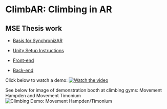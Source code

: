# ClimbAR: Climbing in AR
## MSE Thesis work

- [Basis for SynchronizAR](https://github.com/jdcast/SynchronizAR)

- [Unity Setup Instructions](https://github.com/climbar-ai/AR-Climbing/files/12232301/Unity.Setup.Instructions.docx.pdf)

- [Front-end](https://github.com/climbar-ai/AR-Climbing)
  
- [Back-end](https://github.com/climbar-ai/back-end)

Click below to watch a demo:
[![Watch the video](https://github.com/climbar-ai/AR-Climbing/assets/2231240/be67d7f7-f3ce-4296-91b6-63cf29173042)](https://studio.youtube.com/video/ejbVCAualg8/edit)

See below for image of demonstration booth at climbing gyms: Movement Hampden and Movement Timonium
![Climbing Demo: Movement Hampden/Timonium](https://github.com/climbar-ai/.github/blob/cf1c91e957a85383a137c40e63cd7ce5bda52b62/climbar_demo_movement_hampden_booth.jpg)
